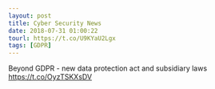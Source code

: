 ```yaml
---
layout: post
title: Cyber Security News
date: 2018-07-31 01:00:22
tourl: https://t.co/U9KYaU2Lgx
tags: [GDPR]
---
```

Beyond GDPR - new data protection act and subsidiary laws https://t.co/OyzTSKXsDV